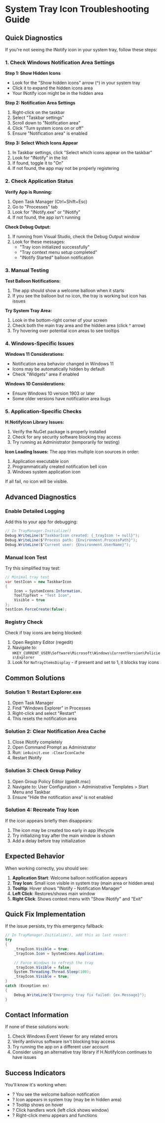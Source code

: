 # System Tray Icon Troubleshooting Guide

## Quick Diagnostics

If you're not seeing the INotify icon in your system tray, follow these steps:

### 1. **Check Windows Notification Area Settings**

**Step 1: Show Hidden Icons**
- Look for the "Show hidden icons" arrow (^) in your system tray
- Click it to expand the hidden icons area
- Your INotify icon might be in the hidden area

**Step 2: Notification Area Settings**
1. Right-click on the taskbar
2. Select "Taskbar settings"
3. Scroll down to "Notification area"
4. Click "Turn system icons on or off"
5. Ensure "Notification area" is enabled

**Step 3: Select Which Icons Appear**
1. In Taskbar settings, click "Select which icons appear on the taskbar"
2. Look for "INotify" in the list
3. If found, toggle it to "On"
4. If not found, the app may not be properly registering

### 2. **Check Application Status**

**Verify App is Running:**
1. Open Task Manager (Ctrl+Shift+Esc)
2. Go to "Processes" tab
3. Look for "INotify.exe" or "INotify"
4. If not found, the app isn't running

**Check Debug Output:**
1. If running from Visual Studio, check the Debug Output window
2. Look for these messages:
   - "Tray icon initialized successfully"
   - "Tray context menu setup completed"
   - "INotify Started" balloon notification

### 3. **Manual Testing**

**Test Balloon Notifications:**
1. The app should show a welcome balloon when it starts
2. If you see the balloon but no icon, the tray is working but icon has issues

**Try System Tray Area:**
1. Look in the bottom-right corner of your screen
2. Check both the main tray area and the hidden area (click ^ arrow)
3. Try hovering over potential icon areas to see tooltips

### 4. **Windows-Specific Issues**

**Windows 11 Considerations:**
- Notification area behavior changed in Windows 11
- Icons may be automatically hidden by default
- Check "Widgets" area if enabled

**Windows 10 Considerations:**
- Ensure Windows 10 version 1903 or later
- Some older versions have notification area bugs

### 5. **Application-Specific Checks**

**H.NotifyIcon Library Issues:**
1. Verify the NuGet package is properly installed
2. Check for any security software blocking tray access
3. Try running as Administrator (temporarily for testing)

**Icon Loading Issues:**
The app tries multiple icon sources in order:
1. Application executable icon
2. Programmatically created notification bell icon
3. Windows system application icon

If all fail, no icon will be visible.

## Advanced Diagnostics

### Enable Detailed Logging

Add this to your app for debugging:

```csharp
// In TrayManager.Initialize()
Debug.WriteLine($"TaskbarIcon created: {_trayIcon != null}");
Debug.WriteLine($"Process path: {Environment.ProcessPath}");
Debug.WriteLine($"Current user: {Environment.UserName}");
```

### Manual Icon Test

Try this simplified tray test:

```csharp
// Minimal tray test
var testIcon = new TaskbarIcon
{
    Icon = SystemIcons.Information,
    ToolTipText = "Test Icon",
    Visible = true
};
testIcon.ForceCreate(false);
```

### Registry Check

Check if tray icons are being blocked:
1. Open Registry Editor (regedit)
2. Navigate to: `HKEY_CURRENT_USER\Software\Microsoft\Windows\CurrentVersion\Policies\Explorer`
3. Look for `NoTrayItemsDisplay` - if present and set to 1, it blocks tray icons

## Common Solutions

### Solution 1: Restart Explorer.exe
1. Open Task Manager
2. Find "Windows Explorer" in Processes
3. Right-click and select "Restart"
4. This resets the notification area

### Solution 2: Clear Notification Area Cache
1. Close INotify completely
2. Open Command Prompt as Administrator
3. Run: `ie4uinit.exe -ClearIconCache`
4. Restart INotify

### Solution 3: Check Group Policy
1. Open Group Policy Editor (gpedit.msc)
2. Navigate to: User Configuration > Administrative Templates > Start Menu and Taskbar
3. Ensure "Hide the notification area" is not enabled

### Solution 4: Recreate Tray Icon
If the icon appears briefly then disappears:
1. The icon may be created too early in app lifecycle
2. Try initializing tray after the main window is shown
3. Add a delay before tray initialization

## Expected Behavior

When working correctly, you should see:
1. **Application Start**: Welcome balloon notification appears
2. **Tray Icon**: Small icon visible in system tray (main area or hidden area)
3. **Tooltip**: Hover shows "INotify - Notification Manager"
4. **Left Click**: Restores/shows main window
5. **Right Click**: Shows context menu with "Show INotify" and "Exit"

## Quick Fix Implementation

If the issue persists, try this emergency fallback:

```csharp
// In TrayManager.Initialize(), add this as last resort:
try 
{
    _trayIcon.Visible = true;
    _trayIcon.Icon = SystemIcons.Application;
    
    // Force Windows to refresh the tray
    _trayIcon.Visible = false;
    System.Threading.Thread.Sleep(100);
    _trayIcon.Visible = true;
}
catch (Exception ex)
{
    Debug.WriteLine($"Emergency tray fix failed: {ex.Message}");
}
```

## Contact Information

If none of these solutions work:
1. Check Windows Event Viewer for any related errors
2. Verify antivirus software isn't blocking tray access
3. Try running the app on a different user account
4. Consider using an alternative tray library if H.NotifyIcon continues to have issues

## Success Indicators

You'll know it's working when:
- ? You see the welcome balloon notification
- ? Icon appears in system tray (may be in hidden area)
- ? Tooltip shows on hover
- ? Click handlers work (left click shows window)
- ? Right-click menu appears and functions